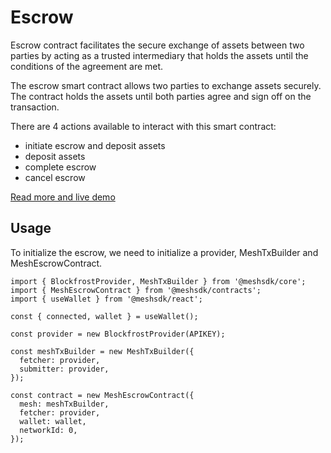 # Escrow

Escrow contract facilitates the secure exchange of assets between two parties by acting as a trusted intermediary that holds the assets until the conditions of the agreement are met.

The escrow smart contract allows two parties to exchange assets securely. The contract holds the assets until both parties agree and sign off on the transaction.

There are 4 actions available to interact with this smart contract:

- initiate escrow and deposit assets
- deposit assets
- complete escrow
- cancel escrow

[Read more and live demo](https://meshjs.dev/smart-contracts/escrow)

## Usage

To initialize the escrow, we need to initialize a provider, MeshTxBuilder and MeshEscrowContract.

```
import { BlockfrostProvider, MeshTxBuilder } from '@meshsdk/core';
import { MeshEscrowContract } from '@meshsdk/contracts';
import { useWallet } from '@meshsdk/react';

const { connected, wallet } = useWallet();

const provider = new BlockfrostProvider(APIKEY);

const meshTxBuilder = new MeshTxBuilder({
  fetcher: provider,
  submitter: provider,
});

const contract = new MeshEscrowContract({
  mesh: meshTxBuilder,
  fetcher: provider,
  wallet: wallet,
  networkId: 0,
});
```